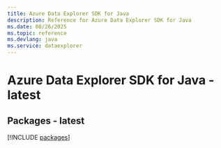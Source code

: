 ```yaml
---
title: Azure Data Explorer SDK for Java
description: Reference for Azure Data Explorer SDK for Java
ms.date: 08/26/2025
ms.topic: reference
ms.devlang: java
ms.service: dataexplorer
---
```

# Azure Data Explorer SDK for Java - latest
## Packages - latest
[!INCLUDE [packages](data-explorer-index.md)]